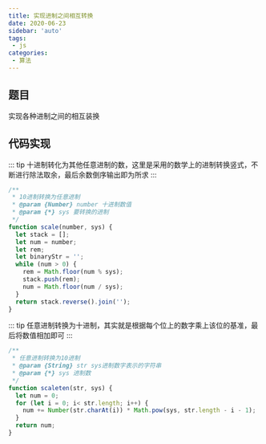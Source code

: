 ```yaml
---
title: 实现进制之间相互转换
date: 2020-06-23
sidebar: 'auto'
tags:
 - js
categories:
 - 算法
---
```


## 题目

实现各种进制之间的相互装换

## 代码实现
::: tip
十进制转化为其他任意进制的数，这里是采用的数学上的进制转换竖式，不断进行除法取余，最后余数倒序输出即为所求
:::
```js
/**
 * 10进制转换为任意进制
 * @param {Number} number 十进制数值 
 * @param {*} sys 要转换的进制
 */
function scale(number, sys) {
  let stack = [];
  let num = number;
  let rem;
  let binaryStr = '';
  while (num > 0) {
    rem = Math.floor(num % sys);
    stack.push(rem);
    num = Math.floor(num / sys);
  }
  return stack.reverse().join('');
}
```
::: tip
任意进制转换为十进制，其实就是根据每个位上的数字乘上该位的基准，最后将数值相加即可
:::
```js
/**
 * 任意进制转换为10进制
 * @param {String} str sys进制数字表示的字符串 
 * @param {*} sys 进制数
 */
function scaleten(str, sys) {
  let num = 0;
  for (let i = 0; i< str.length; i++) {
    num += Number(str.charAt(i)) * Math.pow(sys, str.length - i - 1);
  }
  return num;
}
```